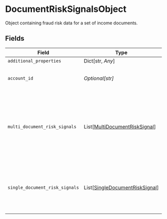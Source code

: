 # DocumentRiskSignalsObject

Object containing fraud risk data for a set of income documents.


## Fields

| Field                                                                                                  | Type                                                                                                   | Required                                                                                               | Description                                                                                            |
| ------------------------------------------------------------------------------------------------------ | ------------------------------------------------------------------------------------------------------ | ------------------------------------------------------------------------------------------------------ | ------------------------------------------------------------------------------------------------------ |
| `additional_properties`                                                                                | Dict[str, *Any*]                                                                                       | :heavy_minus_sign:                                                                                     | N/A                                                                                                    |
| `account_id`                                                                                           | *Optional[str]*                                                                                        | :heavy_check_mark:                                                                                     | ID of the payroll provider account.                                                                    |
| `multi_document_risk_signals`                                                                          | List[[MultiDocumentRiskSignal](../../models/shared/multidocumentrisksignal.md)]                        | :heavy_check_mark:                                                                                     | Array of risk signals computed from a set of uploaded documents and the associated documents' metadata |
| `single_document_risk_signals`                                                                         | List[[SingleDocumentRiskSignal](../../models/shared/singledocumentrisksignal.md)]                      | :heavy_check_mark:                                                                                     | Array of document metadata and associated risk signals per document                                    |